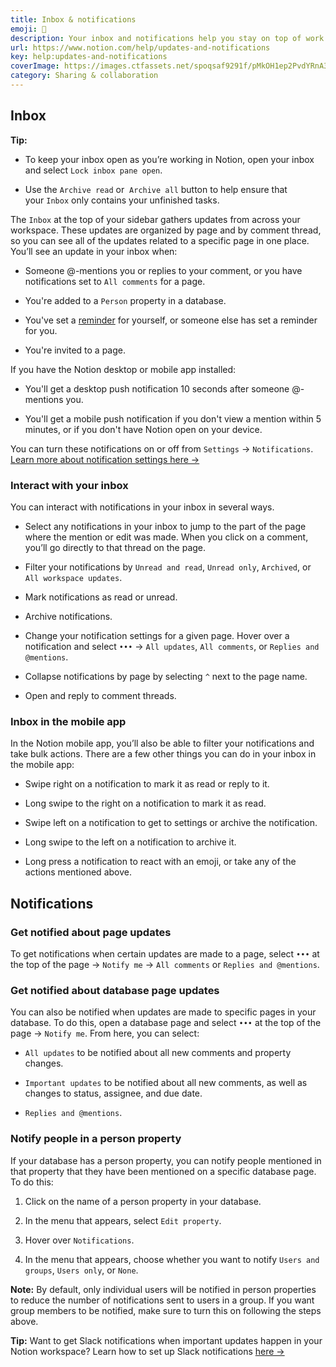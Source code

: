 ```yaml
---
title: Inbox & notifications
emoji: 🔔
description: Your inbox and notifications help you stay on top of work that needs your attention, and changes made to the pages and projects you care about. The more people you collaborate with in your workspace, the more helpful these features become 🔔
url: https://www.notion.com/help/updates-and-notifications
key: help:updates-and-notifications
coverImage: https://images.ctfassets.net/spoqsaf9291f/pMkOH1ep2PvdYRnA3lgIc/80224c00880eabf1d9501e9f906f1a28/Group_65__1_.png
category: Sharing & collaboration
---
```


## Inbox

**Tip:**

* To keep your inbox open as you’re working in Notion, open your inbox and select `Lock inbox pane open`.

* Use the `Archive read` or  `Archive all` button to help ensure that your `Inbox` only contains your unfinished tasks.

The `Inbox` at the top of your sidebar gathers updates from across your workspace. These updates are organized by page and by comment thread, so you can see all of the updates related to a specific page in one place. You’ll see an update in your inbox when:

* Someone @-mentions you or replies to your comment, or you have notifications set to `All comments` for a page.

* You're added to a `Person` property in a database.

* You've set a [reminder](https://www.notion.com/help/comments-mentions-and-reminders#reminders) for yourself, or someone else has set a reminder for you.

* You're invited to a page.

If you have the Notion desktop or mobile app installed:

* You'll get a desktop push notification 10 seconds after someone @-mentions you.

* You'll get a mobile push notification if you don't view a mention within 5 minutes, or if you don't have Notion open on your device.

You can turn these notifications on or off from `Settings` → `Notifications`. [Learn more about notification settings here →](https://www.notion.com/help/notification-settings)

### Interact with your inbox

You can interact with notifications in your inbox in several ways.

* Select any notifications in your inbox to jump to the part of the page where the mention or edit was made. When you click on a comment, you’ll go directly to that thread on the page.

* Filter your notifications by `Unread and read`, `Unread only`, `Archived`, or `All workspace updates`.

* Mark notifications as read or unread.

* Archive notifications.

* Change your notification settings for a given page. Hover over a notification and select `•••` → `All updates`, `All comments`, or `Replies and @mentions`.

* Collapse notifications by page by selecting `^` next to the page name.

* Open and reply to comment threads.

### Inbox in the mobile app

In the Notion mobile app, you’ll also be able to filter your notifications and take bulk actions. There are a few other things you can do in your inbox in the mobile app:

* Swipe right on a notification to mark it as read or reply to it.

* Long swipe to the right on a notification to mark it as read.

* Swipe left on a notification to get to settings or archive the notification.

* Long swipe to the left on a notification to archive it.

* Long press a notification to react with an emoji, or take any of the actions mentioned above.

## Notifications

### Get notified about page updates

To get notifications when certain updates are made to a page, select `•••` at the top of the page → `Notify me` → `All comments` or `Replies and @mentions`.

### Get notified about database page updates

You can also be notified when updates are made to specific pages in your database. To do this, open a database page and select `•••` at the top of the page → `Notify me`. From here, you can select:

* `All updates` to be notified about all new comments and property changes.

* `Important updates` to be notified about all new comments, as well as changes to status, assignee, and due date.

* `Replies and @mentions`.

### Notify people in a person property

If your database has a person property, you can notify people mentioned in that property that they have been mentioned on a specific database page. To do this:

1. Click on the name of a person property in your database.

2. In the menu that appears, select `Edit property`.

3. Hover over `Notifications`.

4. In the menu that appears, choose whether you want to notify `Users and groups`, `Users only`, or `None`.

**Note:** By default, only individual users will be notified in person properties to reduce the number of notifications sent to users in a group. If you want group members to be notified, make sure to turn this on following the steps above.

**Tip:** Want to get Slack notifications when important updates happen in your Notion workspace? Learn how to set up Slack notifications [here →](https://www.notion.com/help/slack#get-notifications-in-slack)
